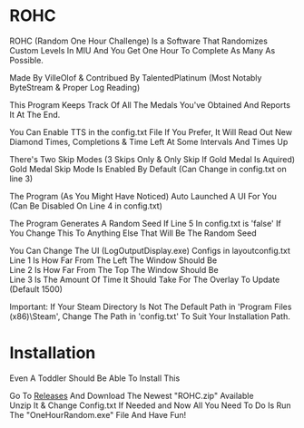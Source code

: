 # ROHC
ROHC (Random One Hour Challenge) Is a Software That Randomizes Custom Levels In MIU And You Get One Hour To Complete As Many As Possible.  

Made By VilleOlof & Contribued By TalentedPlatinum (Most Notably ByteStream & Proper Log Reading)    

This Program Keeps Track Of All The Medals You've Obtained And Reports It At The End.

You Can Enable TTS in the config.txt File If You Prefer, It Will Read Out New Diamond Times, 
Completions & Time Left At Some Intervals And Times Up

There's Two Skip Modes (3 Skips Only & Only Skip If Gold Medal Is Aquired)
Gold Medal Skip Mode Is Enabled By Default (Can Change in config.txt on line 3)

The Program (As You Might Have Noticed) Auto Launched A UI For You
(Can Be Disabled On Line 4 in config.txt)

The Program Generates A Random Seed If Line 5 In config.txt is 'false'
If You Change This To Anything Else That Will Be The Random Seed

You Can Change The UI (LogOutputDisplay.exe) Configs in layoutconfig.txt
Line 1 Is How Far From The Left The Window Should Be  
Line 2 Is How Far From The Top The Window Should Be  
Line 3 Is The Amount Of Time It Should Take For The Overlay To Update (Default 1500)  

Important: If Your Steam Directory Is Not The Default Path in 'Program Files (x86)\Steam',
Change The Path in 'config.txt' To Suit Your Installation Path. 

# Installation
Even A Toddler Should Be Able To Install This  

Go To [Releases](https://github.com/VilleOlof/ROHC/releases) And Download The Newest "ROHC.zip" Available  
Unzip It & Change Config.txt If Needed and Now All You Need To Do Is Run The "OneHourRandom.exe" File And Have Fun! 
